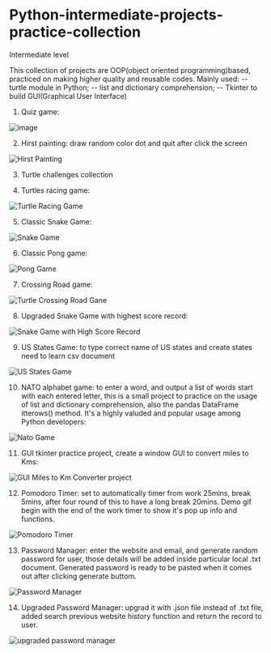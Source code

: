 # Python-intermediate-projects-practice-collection
Intermediate level

This collection of projects are OOP(object oriented programming)based, practiced on making higher quality and reusable codes. 
Mainly used: 
-- turtle module in Python; 
-- list and dictionary comprehension; 
-- Tkinter to build GUI(Graphical User Interface)




1. Quiz game: 


![image](https://user-images.githubusercontent.com/52498280/103629896-a2c88c80-4f8c-11eb-98fa-d69273a496eb.png)



2. Hirst painting: draw random color dot and quit after click the screen


![Hirst Painting](https://user-images.githubusercontent.com/52498280/104828945-5cdbc480-58ba-11eb-9099-2eb4bb26af22.gif)



3. Turtle challenges collection


4. Turtles racing game:


![Turtle Racing Game](https://user-images.githubusercontent.com/52498280/104828953-69601d00-58ba-11eb-8362-3c6c288237bb.gif)



5. Classic Snake Game: 


![Snake Game](https://user-images.githubusercontent.com/52498280/104828946-5e0cf180-58ba-11eb-9134-26bf6215a82f.gif)



6. Classic Pong game:


![Pong Game](https://user-images.githubusercontent.com/52498280/104828550-5fd4b600-58b6-11eb-903c-0cb31c1928ca.gif)



7. Crossing Road game:


![Turtle Crossing Road Gane](https://user-images.githubusercontent.com/52498280/104828951-66fdc300-58ba-11eb-8260-a50335c01890.gif)



8. Upgraded Snake Game with highest score record:


![Snake Game with High Score Record](https://user-images.githubusercontent.com/52498280/104828995-df648400-58ba-11eb-85d5-63925c2fe875.gif)



9. US States Game: to type correct name of US states and create states need to learn csv document


![US States Game](https://user-images.githubusercontent.com/52498280/104828954-6b29e080-58ba-11eb-8d22-29eaea437f6d.gif)



10. NATO alphabet game: to enter a word, and output a list of words start with each entered letter, this is a small project to practice on the usage of list and dictionary comprehension, also the pandas DataFrame itterows() method. It's a highly valuded and popular usage among Python developers:


![Nato Game](https://user-images.githubusercontent.com/52498280/104828955-6cf3a400-58ba-11eb-9864-9effca8d62c3.gif)



11. GUI tkinter practice project, create a window GUI to convert miles to Kms:


![GUI Miles to Km Converter project](https://user-images.githubusercontent.com/52498280/104838329-12803500-5906-11eb-89ec-d02d86d65b93.gif)



12. Pomodoro Timer: set to automatically timer from work 25mins, break 5mins, after four round of this to have a long break 20mins. Demo gif begin with the end of the work timer to show it's pop up info and functions.


![Pomodoro Timer](https://user-images.githubusercontent.com/52498280/104876480-7efd4180-59a3-11eb-88de-09a5e01fe4f7.gif)



13. Password Manager: enter the website and email, and generate random password for user, those details will be added inside particular local .txt document. Generated password is ready to be pasted when it comes out after clicking generate buttom.



![Password Manager](https://user-images.githubusercontent.com/52498280/104884442-17022780-59b2-11eb-9b3c-0cadd8bf167d.gif)



14. Upgraded Password Manager: upgrad it with .json file instead of .txt file, added search previous website history function and return the record to user.


![upgraded password manager](https://user-images.githubusercontent.com/52498280/105002497-1edace00-5a7d-11eb-8628-39b92f34e75f.gif)



